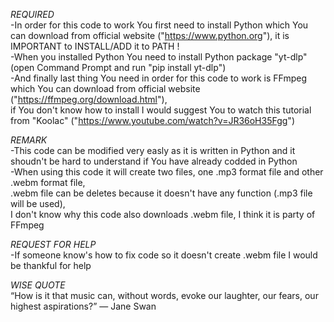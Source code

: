 *REQUIRED* <br/>
-In order for this code to work You first need to install Python which You can download from official website ("https://www.python.org"), it is IMPORTANT to INSTALL/ADD it to PATH ! <br/>
-When you installed Python You need to install Python package "yt-dlp" (open Command Prompt and run "pip install yt-dlp") <br/>
-And finally last thing You need in order for this code to work is FFmpeg which You can download from official website ("https://ffmpeg.org/download.html"), <br/>
  if You don't know how to install I would suggest You to watch this tutorial from "Koolac" ("https://www.youtube.com/watch?v=JR36oH35Fgg") <br/>

*REMARK* <br/>
-This code can be modified very easly as it is written in Python and it shoudn't be hard to understand if You have already codded in Python <br/>
-When using this code it will create two files, one .mp3 format file and other .webm format file, <br/>
  .webm file can be deletes because it doesn't have any function (.mp3 file will be used), <br/>
  I don't know why this code also downloads .webm file, I think it is party of FFmpeg <br/>

*REQUEST FOR HELP* <br/>
-If someone know's how to fix code so it doesn't create .webm file I would be thankful for help <br/>

*WISE QUOTE* <br/>
“How is it that music can, without words, evoke our laughter, our fears, our highest aspirations?” ― Jane Swan <br/>
